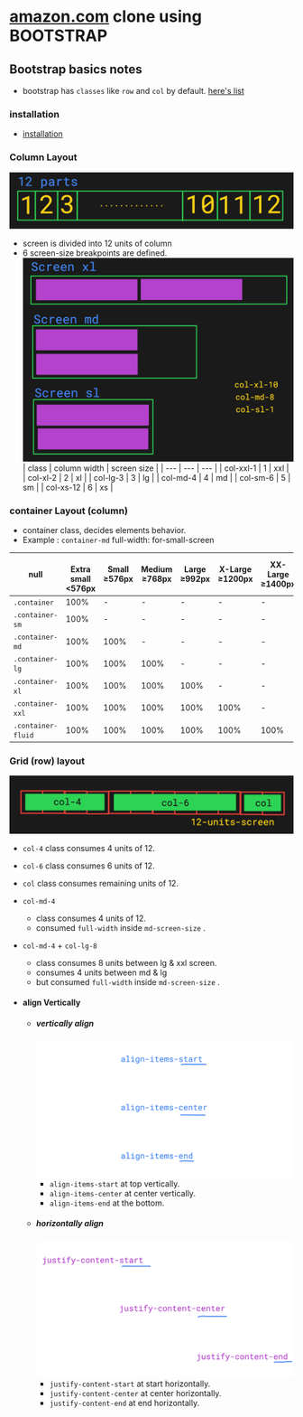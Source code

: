 # [amazon.com](https://www.amazon.com/) clone using BOOTSTRAP

## Bootstrap basics notes
* bootstrap has `classes` like `row` and `col` by default. [here's list](https://www.w3schools.com/bootstrap/bootstrap_ref_all_classes.asp)

### installation
- [installation](https://getbootstrap.com/docs/5.3/getting-started/introduction/)

### Column Layout
![12 screen parts](autodraw/12parts.png)
- screen is divided into 12 units of column
- 6 screen-size breakpoints are defined.
  ![column layout image](autodraw/column.png)
  | class | column width | screen size |
  | --- | --- | --- |
  | col-xxl-1 | 1 | xxl |
  | col-xl-2 | 2 | xl |
  | col-lg-3 | 3 | lg |
  | col-md-4 | 4 | md |
  | col-sm-6 | 5 | sm |
  | col-xs-12 | 6 | xs |

### container Layout (column)

  * container class, decides elements behavior.
  * Example : `container-md` full-width: for-small-screen 

  | null |<br>Extra small <576px | Small ≥576px | Medium ≥768px | Large ≥992px | X-Large ≥1200px | XX-Large ≥1400px |
  | --- | --- | --- | --- | --- | --- | --- |
  | `.container`            | 100%          | -          | -         | -            | -            | - |
  | `.container-sm`         | 100%          | -          | -         | -            | -            | - |
  | `.container-md`         | 100%          | 100%           | -         | -            | -            | - |
  | `.container-lg`         | 100%          | 100%           | 100%          | -            | -            | - |
  | `.container-xl`         | 100%          | 100%           | 100%          | 100%             | -            | - |
  | `.container-xxl`        | 100%          | 100%           | 100%          | 100%             | 100%              | - |
  | `.container-fluid`      | 100%          | 100%           | 100%          | 100%             | 100%              | 100% |

### Grid (row) layout
  ![col-4 bootstrap](autodraw/coladpt.png)
  * `col-4` class consumes 4 units of 12.
  * `col-6` class consumes 6 units of 12.
  * `col` class consumes remaining units of 12.

  * `col-md-4`
    * class consumes 4 units of 12.
    * consumed `full-width` inside `md-screen-size` .
  * `col-md-4` + `col-lg-8`
    * class consumes 8 units between lg & xxl screen.
    * consumes 4 units between md & lg
    * but consumed `full-width` inside `md-screen-size` .
  * #### align Vertically
    * ##### vertically align
      ![align-items-eg](autodraw/alignitems.png)
      * `align-items-start` at top vertically.
      * `align-items-center` at center vertically.
      * `align-items-end` at the bottom.
    * ##### horizontally align
      ![justify-eg](autodraw/justify.png)
      * `justify-content-start` at start horizontally.
      * `justify-content-center` at center horizontally.
      * `justify-content-end` at end horizontally.
